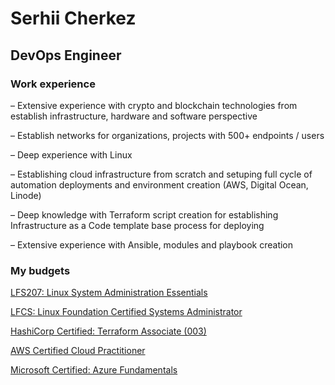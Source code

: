 # Serhii Cherkez
## DevOps Engineer
### Work experience

– Extensive experience with crypto and blockchain technologies from establish infrastructure, hardware and software perspective

– Establish networks for organizations, projects with 500+ endpoints / users

– Deep experience with Linux

– Establishing cloud infrastructure from scratch and setuping full cycle of automation deployments and environment creation (AWS, Digital Ocean, Linode)

– Deep knowledge with Terraform script creation for establishing Infrastructure as a Code template base process for deploying

– Extensive experience with Ansible, modules and playbook creation

### My budgets

[LFS207: Linux System Administration Essentials](https://www.credly.com/badges/147a2419-47c7-4545-8a02-7e684574ddac/public_url)

[LFCS: Linux Foundation Certified Systems Administrator](https://www.credly.com/badges/1de1ee1a-2635-441f-9bcb-1bb7142ee3a0/public_url)

[HashiCorp Certified: Terraform Associate (003)](https://www.credly.com/badges/03a97dc6-f6c7-40dd-a4c6-ae4e8461d57b/public_url)

[AWS Certified Cloud Practitioner](https://www.credly.com/badges/5e70b0bf-5c56-47f4-a2ae-c6ec9fcb6683/public_url)

[Microsoft Certified: Azure Fundamentals](https://www.credly.com/badges/0bbb06ec-76c9-4aec-b6ad-90b1e9f29bb1/public_url)


<!--
**serhii-cherkez/serhii-cherkez** is a ✨ _special_ ✨ repository because its `README.md` (this file) appears on your GitHub profile.

Here are some ideas to get you started:

- 🔭 I’m currently working on ...
- 🌱 I’m currently learning ...
- 👯 I’m looking to collaborate on ...
- 🤔 I’m looking for help with ...
- 💬 Ask me about ...
- 📫 How to reach me: ...
- 😄 Pronouns: ...
- ⚡ Fun fact: ...
-->
